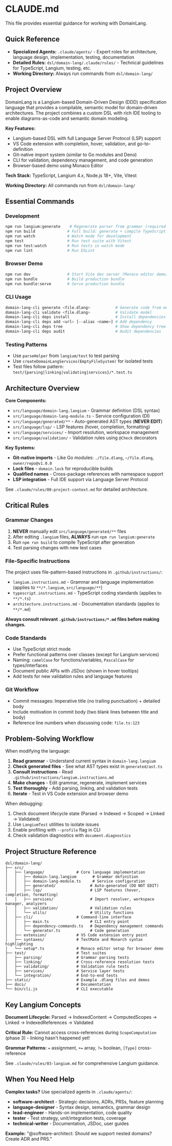 # CLAUDE.md

This file provides essential guidance for working with DomainLang.

## Quick Reference

- **Specialized Agents:** `.claude/agents/` - Expert roles for architecture, language design, implementation, testing, documentation
- **Detailed Rules:** `dsl/domain-lang/.claude/rules/` - Technical guidelines for TypeScript, Langium, testing, etc.
- **Working Directory:** Always run commands from `dsl/domain-lang/`

## Project Overview

DomainLang is a Langium-based Domain-Driven Design (DDD) specification language that provides a compilable, semantic model for domain-driven architectures. The project combines a custom DSL with rich IDE tooling to enable diagrams-as-code and semantic domain modeling.

**Key Features:**
- Langium-based DSL with full Language Server Protocol (LSP) support
- VS Code extension with completion, hover, validation, and go-to-definition
- Git-native import system (similar to Go modules and Deno)
- CLI for validation, dependency management, and code generation
- Browser-based demo using Monaco Editor

**Tech Stack:** TypeScript, Langium 4.x, Node.js 18+, Vite, Vitest

**Working Directory:** All commands run from `dsl/domain-lang/`

## Essential Commands

### Development
```bash
npm run langium:generate    # Regenerate parser from grammar (required after .langium changes)
npm run build              # Full build: generate + compile TypeScript
npm run watch              # Watch mode for development
npm test                   # Run test suite with Vitest
npm run test:watch         # Run tests in watch mode
npm run lint               # Run ESLint
```

### Browser Demo
```bash
npm run dev                # Start Vite dev server (Monaco editor demo)
npm run bundle             # Build production bundle
npm run bundle:serve       # Serve production bundle
```

### CLI Usage
```bash
domain-lang-cli generate <file.dlang>           # Generate code from model
domain-lang-cli validate <file.dlang>           # Validate model
domain-lang-cli deps install                    # Install dependencies from lock file
domain-lang-cli deps add <url> [--alias <name>] # Add dependency
domain-lang-cli deps tree                       # Show dependency tree
domain-lang-cli deps audit                      # Audit dependencies
```

### Testing Patterns
- Use `parseHelper` from `langium/test` to test parsing
- Use `createDomainLangServices(EmptyFileSystem)` for isolated tests
- Test files follow pattern: `test/{parsing|linking|validating|services}/*.test.ts`

## Architecture Overview

**Core Components:**
- `src/language/domain-lang.langium` - Grammar definition (DSL syntax)
- `src/language/domain-lang-module.ts` - Service configuration (DI)
- `src/language/generated/**` - Auto-generated AST types (**NEVER EDIT**)
- `src/language/lsp/` - LSP features (hover, completion, formatting)
- `src/language/services/` - Import resolution, workspace management
- `src/language/validation/` - Validation rules using `@Check` decorators

**Key Systems:**
- **Git-native imports** - Like Go modules: `./file.dlang`, `~/file.dlang`, `owner/repo@v1.0.0`
- **Lock files** - `domain.lock` for reproducible builds
- **Qualified names** - Cross-package references with namespace support
- **LSP integration** - Full IDE support via Language Server Protocol

See `.claude/rules/00-project-context.md` for detailed architecture.

## Critical Rules

### Grammar Changes
1. **NEVER** manually edit `src/language/generated/**` files
2. After editing `.langium` files, **ALWAYS** run `npm run langium:generate`
3. Run `npm run build` to compile TypeScript after generation
4. Test parsing changes with new test cases

### File-Specific Instructions
The project uses file-pattern-based instructions in `.github/instructions/`:
- `langium.instructions.md` - Grammar and language implementation (applies to `**/*.langium`, `src/language/**`)
- `typescript.instructions.md` - TypeScript coding standards (applies to `**/*.ts`)
- `architecture.instructions.md` - Documentation standards (applies to `**/*.md`)

**Always consult relevant `.github/instructions/*.md` files before making changes.**

### Code Standards
- Use TypeScript strict mode
- Prefer functional patterns over classes (except for Langium services)
- Naming: `camelCase` for functions/variables, `PascalCase` for types/interfaces
- Document public APIs with JSDoc (shown in hover tooltips)
- Add tests for new validation rules and language features

### Git Workflow
- Commit messages: Imperative title (no trailing punctuation) + detailed body
- Include motivation in commit body (two blank lines between title and body)
- Reference line numbers when discussing code: `file.ts:123`

## Problem-Solving Workflow

When modifying the language:
1. **Read grammar** - Understand current syntax in `domain-lang.langium`
2. **Check generated files** - See what AST types exist in `generated/ast.ts`
3. **Consult instructions** - Read `.github/instructions/langium.instructions.md`
4. **Make changes** - Edit grammar, regenerate, implement services
5. **Test thoroughly** - Add parsing, linking, and validation tests
6. **Iterate** - Test in VS Code extension and browser demo

When debugging:
1. Check document lifecycle state (Parsed → Indexed → Scoped → Linked → Validated)
2. Use `LangiumTest` utilities to isolate issues
3. Enable profiling with `--profile` flag in CLI
4. Check validation diagnostics with `document.diagnostics`

## Project Structure Reference

```
dsl/domain-lang/
├── src/
│   ├── language/              # Core language implementation
│   │   ├── domain-lang.langium       # Grammar definition
│   │   ├── domain-lang-module.ts     # Service configuration
│   │   ├── generated/               # Auto-generated (DO NOT EDIT)
│   │   ├── lsp/                     # LSP features (hover, completion, formatting)
│   │   ├── services/                # Import resolver, workspace manager, analyzers
│   │   ├── validation/              # Validation rules
│   │   └── utils/                   # Utility functions
│   ├── cli/                   # Command-line interface
│   │   ├── main.ts                  # CLI entry point
│   │   ├── dependency-commands.ts   # Dependency management commands
│   │   └── generator.ts             # Code generation
│   ├── extension/             # VS Code extension entry point
│   ├── syntaxes/              # TextMate and Monarch syntax highlighting
│   └── setup*.ts              # Monaco editor setup for browser demo
├── test/                      # Test suites
│   ├── parsing/               # Grammar parsing tests
│   ├── linking/               # Cross-reference resolution tests
│   ├── validating/            # Validation rule tests
│   ├── services/              # Service layer tests
│   └── integration/           # End-to-end tests
├── static/                    # Example .dlang files and demos
├── docs/                      # Documentation
└── bin/cli.js                 # CLI executable
```

## Key Langium Concepts

**Document Lifecycle:** Parsed → IndexedContent → ComputedScopes → Linked → IndexedReferences → Validated

**Critical Rule:** Cannot access cross-references during `ScopeComputation` (phase 3) - linking hasn't happened yet!

**Grammar Patterns:** `=` assignment, `+=` array, `?=` boolean, `[Type]` cross-reference

See `.claude/rules/03-langium.md` for comprehensive Langium guidance.

## When You Need Help

**Complex tasks?** Use specialized agents in `.claude/agents/`:
- **software-architect** - Strategic decisions, ADRs, PRSs, feature planning
- **language-designer** - Syntax design, semantics, grammar design
- **lead-engineer** - Hands-on implementation, code quality
- **tester** - Test strategy, unit/integration tests, coverage
- **technical-writer** - Documentation, JSDoc, user guides

**Example:** "@software-architect: Should we support nested domains? Create ADR and PRS."